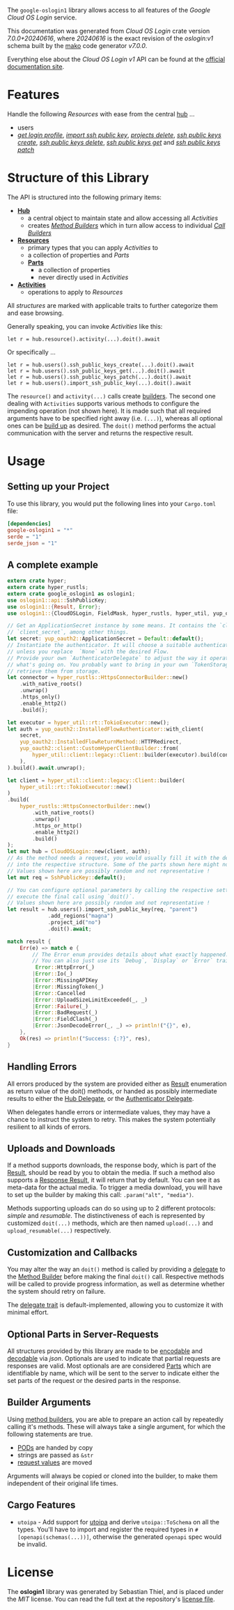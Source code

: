 <!---
DO NOT EDIT !
This file was generated automatically from 'src/generator/templates/api/README.md.mako'
DO NOT EDIT !
-->
The `google-oslogin1` library allows access to all features of the *Google Cloud OS Login* service.

This documentation was generated from *Cloud OS Login* crate version *7.0.0+20240616*, where *20240616* is the exact revision of the *oslogin:v1* schema built by the [mako](http://www.makotemplates.org/) code generator *v7.0.0*.

Everything else about the *Cloud OS Login* *v1* API can be found at the
[official documentation site](https://cloud.google.com/compute/docs/oslogin/).
# Features

Handle the following *Resources* with ease from the central [hub](https://docs.rs/google-oslogin1/7.0.0+20240616/google_oslogin1/CloudOSLogin) ...

* users
 * [*get login profile*](https://docs.rs/google-oslogin1/7.0.0+20240616/google_oslogin1/api::UserGetLoginProfileCall), [*import ssh public key*](https://docs.rs/google-oslogin1/7.0.0+20240616/google_oslogin1/api::UserImportSshPublicKeyCall), [*projects delete*](https://docs.rs/google-oslogin1/7.0.0+20240616/google_oslogin1/api::UserProjectDeleteCall), [*ssh public keys create*](https://docs.rs/google-oslogin1/7.0.0+20240616/google_oslogin1/api::UserSshPublicKeyCreateCall), [*ssh public keys delete*](https://docs.rs/google-oslogin1/7.0.0+20240616/google_oslogin1/api::UserSshPublicKeyDeleteCall), [*ssh public keys get*](https://docs.rs/google-oslogin1/7.0.0+20240616/google_oslogin1/api::UserSshPublicKeyGetCall) and [*ssh public keys patch*](https://docs.rs/google-oslogin1/7.0.0+20240616/google_oslogin1/api::UserSshPublicKeyPatchCall)




# Structure of this Library

The API is structured into the following primary items:

* **[Hub](https://docs.rs/google-oslogin1/7.0.0+20240616/google_oslogin1/CloudOSLogin)**
    * a central object to maintain state and allow accessing all *Activities*
    * creates [*Method Builders*](https://docs.rs/google-oslogin1/7.0.0+20240616/google_oslogin1/common::MethodsBuilder) which in turn
      allow access to individual [*Call Builders*](https://docs.rs/google-oslogin1/7.0.0+20240616/google_oslogin1/common::CallBuilder)
* **[Resources](https://docs.rs/google-oslogin1/7.0.0+20240616/google_oslogin1/common::Resource)**
    * primary types that you can apply *Activities* to
    * a collection of properties and *Parts*
    * **[Parts](https://docs.rs/google-oslogin1/7.0.0+20240616/google_oslogin1/common::Part)**
        * a collection of properties
        * never directly used in *Activities*
* **[Activities](https://docs.rs/google-oslogin1/7.0.0+20240616/google_oslogin1/common::CallBuilder)**
    * operations to apply to *Resources*

All *structures* are marked with applicable traits to further categorize them and ease browsing.

Generally speaking, you can invoke *Activities* like this:

```Rust,ignore
let r = hub.resource().activity(...).doit().await
```

Or specifically ...

```ignore
let r = hub.users().ssh_public_keys_create(...).doit().await
let r = hub.users().ssh_public_keys_get(...).doit().await
let r = hub.users().ssh_public_keys_patch(...).doit().await
let r = hub.users().import_ssh_public_key(...).doit().await
```

The `resource()` and `activity(...)` calls create [builders][builder-pattern]. The second one dealing with `Activities`
supports various methods to configure the impending operation (not shown here). It is made such that all required arguments have to be
specified right away (i.e. `(...)`), whereas all optional ones can be [build up][builder-pattern] as desired.
The `doit()` method performs the actual communication with the server and returns the respective result.

# Usage

## Setting up your Project

To use this library, you would put the following lines into your `Cargo.toml` file:

```toml
[dependencies]
google-oslogin1 = "*"
serde = "1"
serde_json = "1"
```

## A complete example

```Rust
extern crate hyper;
extern crate hyper_rustls;
extern crate google_oslogin1 as oslogin1;
use oslogin1::api::SshPublicKey;
use oslogin1::{Result, Error};
use oslogin1::{CloudOSLogin, FieldMask, hyper_rustls, hyper_util, yup_oauth2};

// Get an ApplicationSecret instance by some means. It contains the `client_id` and
// `client_secret`, among other things.
let secret: yup_oauth2::ApplicationSecret = Default::default();
// Instantiate the authenticator. It will choose a suitable authentication flow for you,
// unless you replace  `None` with the desired Flow.
// Provide your own `AuthenticatorDelegate` to adjust the way it operates and get feedback about
// what's going on. You probably want to bring in your own `TokenStorage` to persist tokens and
// retrieve them from storage.
let connector = hyper_rustls::HttpsConnectorBuilder::new()
    .with_native_roots()
    .unwrap()
    .https_only()
    .enable_http2()
    .build();

let executor = hyper_util::rt::TokioExecutor::new();
let auth = yup_oauth2::InstalledFlowAuthenticator::with_client(
    secret,
    yup_oauth2::InstalledFlowReturnMethod::HTTPRedirect,
    yup_oauth2::client::CustomHyperClientBuilder::from(
        hyper_util::client::legacy::Client::builder(executor).build(connector),
    ),
).build().await.unwrap();

let client = hyper_util::client::legacy::Client::builder(
    hyper_util::rt::TokioExecutor::new()
)
.build(
    hyper_rustls::HttpsConnectorBuilder::new()
        .with_native_roots()
        .unwrap()
        .https_or_http()
        .enable_http2()
        .build()
);
let mut hub = CloudOSLogin::new(client, auth);
// As the method needs a request, you would usually fill it with the desired information
// into the respective structure. Some of the parts shown here might not be applicable !
// Values shown here are possibly random and not representative !
let mut req = SshPublicKey::default();

// You can configure optional parameters by calling the respective setters at will, and
// execute the final call using `doit()`.
// Values shown here are possibly random and not representative !
let result = hub.users().import_ssh_public_key(req, "parent")
             .add_regions("magna")
             .project_id("no")
             .doit().await;

match result {
    Err(e) => match e {
        // The Error enum provides details about what exactly happened.
        // You can also just use its `Debug`, `Display` or `Error` traits
         Error::HttpError(_)
        |Error::Io(_)
        |Error::MissingAPIKey
        |Error::MissingToken(_)
        |Error::Cancelled
        |Error::UploadSizeLimitExceeded(_, _)
        |Error::Failure(_)
        |Error::BadRequest(_)
        |Error::FieldClash(_)
        |Error::JsonDecodeError(_, _) => println!("{}", e),
    },
    Ok(res) => println!("Success: {:?}", res),
}

```
## Handling Errors

All errors produced by the system are provided either as [Result](https://docs.rs/google-oslogin1/7.0.0+20240616/google_oslogin1/common::Result) enumeration as return value of
the doit() methods, or handed as possibly intermediate results to either the
[Hub Delegate](https://docs.rs/google-oslogin1/7.0.0+20240616/google_oslogin1/common::Delegate), or the [Authenticator Delegate](https://docs.rs/yup-oauth2/*/yup_oauth2/trait.AuthenticatorDelegate.html).

When delegates handle errors or intermediate values, they may have a chance to instruct the system to retry. This
makes the system potentially resilient to all kinds of errors.

## Uploads and Downloads
If a method supports downloads, the response body, which is part of the [Result](https://docs.rs/google-oslogin1/7.0.0+20240616/google_oslogin1/common::Result), should be
read by you to obtain the media.
If such a method also supports a [Response Result](https://docs.rs/google-oslogin1/7.0.0+20240616/google_oslogin1/common::ResponseResult), it will return that by default.
You can see it as meta-data for the actual media. To trigger a media download, you will have to set up the builder by making
this call: `.param("alt", "media")`.

Methods supporting uploads can do so using up to 2 different protocols:
*simple* and *resumable*. The distinctiveness of each is represented by customized
`doit(...)` methods, which are then named `upload(...)` and `upload_resumable(...)` respectively.

## Customization and Callbacks

You may alter the way an `doit()` method is called by providing a [delegate](https://docs.rs/google-oslogin1/7.0.0+20240616/google_oslogin1/common::Delegate) to the
[Method Builder](https://docs.rs/google-oslogin1/7.0.0+20240616/google_oslogin1/common::CallBuilder) before making the final `doit()` call.
Respective methods will be called to provide progress information, as well as determine whether the system should
retry on failure.

The [delegate trait](https://docs.rs/google-oslogin1/7.0.0+20240616/google_oslogin1/common::Delegate) is default-implemented, allowing you to customize it with minimal effort.

## Optional Parts in Server-Requests

All structures provided by this library are made to be [encodable](https://docs.rs/google-oslogin1/7.0.0+20240616/google_oslogin1/common::RequestValue) and
[decodable](https://docs.rs/google-oslogin1/7.0.0+20240616/google_oslogin1/common::ResponseResult) via *json*. Optionals are used to indicate that partial requests are responses
are valid.
Most optionals are are considered [Parts](https://docs.rs/google-oslogin1/7.0.0+20240616/google_oslogin1/common::Part) which are identifiable by name, which will be sent to
the server to indicate either the set parts of the request or the desired parts in the response.

## Builder Arguments

Using [method builders](https://docs.rs/google-oslogin1/7.0.0+20240616/google_oslogin1/common::CallBuilder), you are able to prepare an action call by repeatedly calling it's methods.
These will always take a single argument, for which the following statements are true.

* [PODs][wiki-pod] are handed by copy
* strings are passed as `&str`
* [request values](https://docs.rs/google-oslogin1/7.0.0+20240616/google_oslogin1/common::RequestValue) are moved

Arguments will always be copied or cloned into the builder, to make them independent of their original life times.

[wiki-pod]: http://en.wikipedia.org/wiki/Plain_old_data_structure
[builder-pattern]: http://en.wikipedia.org/wiki/Builder_pattern
[google-go-api]: https://github.com/google/google-api-go-client

## Cargo Features

* `utoipa` - Add support for [utoipa](https://crates.io/crates/utoipa) and derive `utoipa::ToSchema` on all
the types. You'll have to import and register the required types in `#[openapi(schemas(...))]`, otherwise the
generated `openapi` spec would be invalid.


# License
The **oslogin1** library was generated by Sebastian Thiel, and is placed
under the *MIT* license.
You can read the full text at the repository's [license file][repo-license].

[repo-license]: https://github.com/Byron/google-apis-rsblob/main/LICENSE.md

